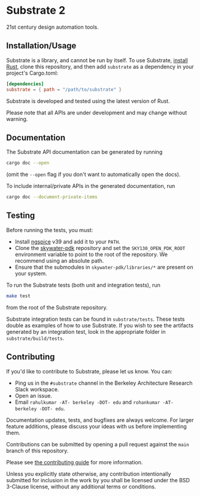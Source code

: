 # Substrate 2

21st century design automation tools.

## Installation/Usage

Substrate is a library, and cannot be run by itself.
To use Substrate, [install Rust](https://www.rust-lang.org/tools/install),
clone this repository, and then add `substrate` as a dependency in your project's Cargo.toml:

```toml
[dependencies]
substrate = { path = "/path/to/substrate" }
```

Substrate is developed and tested using the latest version of Rust.

Please note that all APIs are under development and may change without warning.

## Documentation

The Substrate API documentation can be generated by running
```bash
cargo doc --open
```
(omit the `--open` flag if you don't want to automatically open the docs).

To include internal/private APIs in the generated documentation, run
```bash
cargo doc --document-private-items
```

## Testing

Before running the tests, you must:
* Install [ngspice](https://ngspice.sourceforge.io/) v39 and add it to your `PATH`.
* Clone the [skywater-pdk](https://github.com/google/skywater-pdk) repository and set
the `SKY130_OPEN_PDK_ROOT` environment variable to point to the root of the repository.
We recommend using an absolute path.
* Ensure that the submodules in `skywater-pdk/libraries/*` are present on your system.

To run the Substrate tests (both unit and integration tests), run

```bash
make test
```

from the root of the Substrate repository.

Substrate integration tests can be found in `substrate/tests`.
These tests double as examples of how to use Substrate.
If you wish to see the artifacts generated by an integration test,
look in the appropriate folder in `substrate/build/tests`.

## Contributing

If you'd like to contribute to Substrate, please let us know. You can:
* Ping us in the `#substrate` channel in the Berkeley Architecture Research Slack workspace.
* Open an issue.
* Email `rahulkumar -AT- berkeley -DOT- edu` and `rohankumar -AT- berkeley -DOT- edu`.

Documentation updates, tests, and bugfixes are always welcome.
For larger feature additions, please discuss your ideas with us before implementing them.

Contributions can be submitted by opening a pull request against the `main` branch
of this repository.

Please see [the contributing guide](docs/CONTRIBUTING.md) for more information.

Unless you explicitly state otherwise, any contribution intentionally submitted for inclusion
in the work by you shall be licensed under the BSD 3-Clause license, without any additional terms or conditions.

